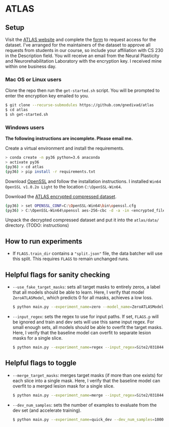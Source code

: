 # ATLAS
## Setup
Visit the [ATLAS website](http://fcon_1000.projects.nitrc.org/indi/retro/atlas.html) and complete the [form](https://docs.google.com/forms/d/e/1FAIpQLSclH8padHr9zwdQVx9YY_yeM_4OqD1OQFvYcYpAQKaqC6Vscg/viewform) to request access for the dataset. I've arranged for the maintainers of the dataset to approve all requests from students in our course, so include your affiliation with CS 230 in the Description field. You will receive an email from the Neural Plasticity and Neurorehabilitation Laboratory with the encryption key. I received mine within one business day.

### Mac OS or Linux users
Clone the repo then run the `get-started.sh` script. You will be prompted to enter the encryption key emailed to you.
```bash
$ git clone --recurse-submodules https://github.com/gnedivad/atlas
$ cd atlas
$ sh get-started.sh
```

### Windows users
**The following instructions are incomplete. Please email me.**

Create a virtual environment and install the requirements.
```bash
> conda create -n py36 python=3.6 anaconda
> activate py36
(py36) > cd atlas
(py36) > pip install -r requirements.txt
```

Download [OpenSSL](https://slproweb.com/products/Win32OpenSSL.html) and follow the installation instructions. I installed `Win64 OpenSSL v1.0.2o Light` to the location `C:\OpenSSL-Win64`.

Download the [ATLAS encrypted compressed dataset](ftp://www.nitrc.org/fcon_1000/htdocs/indi/retro/ATLAS/releases/R1.1/ATLAS_R1.1_encrypted.tar.gz).
```bash
(py36) > set OPENSSL_CONF=C:\OpenSSL-Win64\bin\openssl.cfg
(py36) > C:\OpenSSL-Win64\openssl aes-256-cbc -d -a -in <encrypted_filename> -out <decrypted_filename>
```

Unpack the decrypted compressed dataset and put it into the `atlas/data/` directory. (TODO: instructions)

## How to run experiments
- If `FLAGS.train_dir` contains a `"split.json"` file, the data batcher will use this split. This requires `FLAGS` to remain unchanged runs.

## Helpful flags for sanity checking
- `--use_fake_target_masks`: sets all target masks to entirely zeros, a label that all models should be able to learn. Here, I verify that model `ZeroATLASModel`, which predicts 0 for all masks, achieves a low loss.
  ```bash
  $ python main.py --experiment_name=zero --model_name=ZeroATLASModel --use_fake_target_masks
  ```

- `--input_regex`: sets the regex to use for input paths. If set, `FLAGS.p` will be ignored and train and dev sets will use this same input regex. For small enough sets, all models should be able to overfit the target masks. Here, I verify that the baseline model can overfit to separate lesion masks for a single slice.
  ```bash
  $ python main.py --experiment_name=regex --input_regex=Site2/031844/t01/031844_t1w_deface_stx/image-slice102.jpg
  ```

## Helpful flags to toggle
- `--merge_target_masks`: merges target masks (if more than one exists) for each slice into a single mask. Here, I verify that the baseline model can overfit to a merged lesion mask for a single slice.
  ```bash
  $ python main.py --experiment_name=merge --input_regex=Site2/031844/t01/031844_t1w_deface_stx/image-slice102.jpg --merge_target_masks
  ```

- `--dev_num_samples`: sets the number of examples to evaluate from the dev set (and accelerate training).
  ```bash
  $ python main.py --experiment_name=quick_dev --dev_num_samples=1000
  ```
